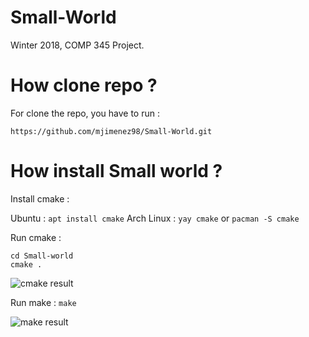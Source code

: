 # Small-World
Winter 2018, COMP 345 Project.
# How clone repo ?

For clone the repo, you have to run : 

```https://github.com/mjimenez98/Small-World.git```

# How install Small world ?


Install cmake : 

Ubuntu : `apt install cmake`
Arch Linux : `yay cmake` or `pacman -S cmake`

Run cmake : 
```
cd Small-world
cmake . 
```

![cmake result](https://github.com/Knackie/Small-World/blob/master/cmake.PNG)


Run make : 
``` make ```

![make result](https://github.com/Knackie/Small-World/blob/master/make.PNG)
